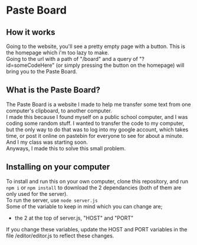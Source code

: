 # Paste Board
## How it works
Going to the website, you'll see a pretty empty page with a button. This is the homepage which i'm too lazy to make. \
Going to the url with a path of "/board" and a query of "?id=someCodeHere" (or simply pressing the button on the homepage) will bring you to the Paste Board.

## What is the Paste Board?
The Paste Board is a website I made to help me transfer some text from one computer's clipboard, to another computer. \
I made this because I found myself on a public school computer, and I was coding some random stuff. I wanted to transfer the code to my computer, but the only way to do that was to log into my google account, which takes time, or post it online on pastebin for everyone to see for about a minute. And I my class was starting soon. \
Anyways, I made this to solve this small problem.

## Installing on your computer
To install and run this on your own computer, clone this repository, and run `npm i` or `npm install` to download the 2 dependancies (both of them are only used for the server). \
To run the server, use `node server.js` \
Some of the variable to keep in mind which you can change are;
  - the 2 at the top of server.js, "HOST" and "PORT"

If you change these variables, update the HOST and PORT variables in the file /editor/editor.js to reflect these changes.
